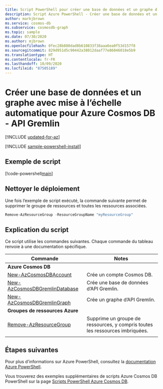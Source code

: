 ```yaml
---
title: Script PowerShell pour créer une base de données et un graphe d’API Gremlin avec mise à l’échelle automatique pour Azure Cosmos DB
description: Script Azure PowerShell - Créer une base de données et un graphe d’API Gremlin avec mise à l’échelle automatique pour Azure Cosmos DB
author: markjbrown
ms.service: cosmos-db
ms.subservice: cosmosdb-graph
ms.topic: sample
ms.date: 07/30/2020
ms.author: mjbrown
ms.openlocfilehash: 0fec28b880dad8b610833f38aaa6ea0f53d157f8
ms.sourcegitcommit: 829d951d5c90442a38012daaf77e86046018e5b9
ms.translationtype: HT
ms.contentlocale: fr-FR
ms.lasthandoff: 10/09/2020
ms.locfileid: "87505189"
---
```

# <a name="create-a-database-and-graph-with-autoscale-for-azure-cosmos-db---gremlin-api"></a>Créer une base de données et un graphe avec mise à l’échelle automatique pour Azure Cosmos DB - API Gremlin

[!INCLUDE [updated-for-az](../../../../../includes/updated-for-az.md)]

[!INCLUDE [sample-powershell-install](../../../../../includes/sample-powershell-install-no-ssh.md)]

## <a name="sample-script"></a>Exemple de script

[!code-powershell[main](../../../../../powershell_scripts/cosmosdb/gremlin/ps-gremlin-autoscale.ps1 "Create a database and graph with autoscale for Gremlin API")]

## <a name="clean-up-deployment"></a>Nettoyer le déploiement

Une fois l’exemple de script exécuté, la commande suivante permet de supprimer le groupe de ressources et toutes les ressources associées.

```powershell
Remove-AzResourceGroup -ResourceGroupName "myResourceGroup"
```

## <a name="script-explanation"></a>Explication du script

Ce script utilise les commandes suivantes. Chaque commande du tableau renvoie à une documentation spécifique.

| Commande | Notes |
|---|---|
|**Azure Cosmos DB**| |
| [New-AzCosmosDBAccount](/powershell/module/az.cosmosdb/new-azcosmosdbaccount) | Crée un compte Cosmos DB. |
| [New-AzCosmosDBGremlinDatabase](/powershell/module/az.cosmosdb/new-azcosmosdbgremlindatabase) | Crée une base de données d’API Gremlin. |
| [New-AzCosmosDBGremlinGraph](/powershell/module/az.cosmosdb/new-azcosmosdbgremlingraph) | Crée un graphe d’API Gremlin. |
|**Groupes de ressources Azure**| |
| [Remove-AzResourceGroup](/powershell/module/az.resources/remove-azresourcegroup) | Supprime un groupe de ressources, y compris toutes les ressources imbriquées. |
|||

## <a name="next-steps"></a>Étapes suivantes

Pour plus d’informations sur Azure PowerShell, consultez la [documentation Azure PowerShell](/powershell/).

Vous trouverez des exemples supplémentaires de scripts Azure Cosmos DB PowerShell sur la page [Scripts PowerShell Azure Cosmos DB](../../../powershell-samples.md).